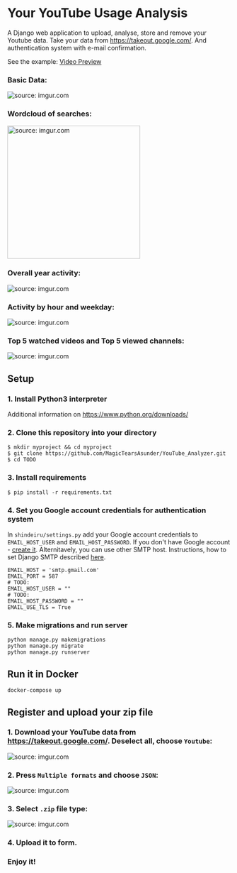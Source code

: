 # Your YouTube Usage Analysis
A Django web application to upload, analyse, store and remove your Youtube data.
Take your data from https://takeout.google.com/. And authentication system with e-mail confirmation. 
<p>See the example: <a href="https://www.youtube.com/watch?v=I1K8ji-CSMY">Video Preview</a></p>


### Basic Data:
<img src="https://i.imgur.com/fPmJcyf.png?1" title="source: imgur.com"/>

### Wordcloud of searches:
<img src="https://i.imgur.com/m0nNTkQ.png" title="source: imgur.com" width="300" height="300"/></a>


### Overall year activity:
<img src="https://i.imgur.com/GqtHh5h.png?1" title="source: imgur.com" />


### Activity by hour and weekday:
<img src="https://i.imgur.com/Odiu1G2.png" title="source: imgur.com" />


### Top 5 watched videos and Top 5 viewed channels:
<img src="https://i.imgur.com/yE6M9PR.png" title="source: imgur.com" />


## Setup
### 1. Install Python3 interpreter
Additional information on https://www.python.org/downloads/

### 2. Clone this repository into your directory

    $ mkdir myproject && cd myproject
    $ git clone https://github.com/MagicTearsAsunder/YouTube_Analyzer.git
    $ cd TODO

### 3. Install requirements


    $ pip install -r requirements.txt

  
### 4. Set you Google account credentials for authentication system
In `shindeiru/settings.py` add your Google account credentials to `EMAIL_HOST_USER` and `EMAIL_HOST_PASSWORD`. If you don't have Google account - <a href="https://accounts.google.com/signup">create it</a>. Alternitavely, you can use other SMTP host.
Instructions, how to set Django SMTP described 
<a href="https://medium.com/@_christopher/how-to-send-emails-with-python-django-through-google-smtp-server-for-free-22ea6ea0fb8e">here</a>.

    EMAIL_HOST = 'smtp.gmail.com'
    EMAIL_PORT = 587
    # TODO:
    EMAIL_HOST_USER = ""
    # TODO:
    EMAIL_HOST_PASSWORD = ""
    EMAIL_USE_TLS = True

### 5. Make migrations and run server
    python manage.py makemigrations 
    python manage.py migrate 
    python manage.py runserver
    

## Run it in Docker
    docker-compose up


## Register and upload your zip file

### 1. Download your YouTube data from https://takeout.google.com/. Deselect all, choose `Youtube`:
<img src="https://i.imgur.com/eD74Sn1.png" title="source: imgur.com" />

### 2. Press `Multiple formats` and choose `JSON`:
<img src="https://i.imgur.com/rEEVoJU.png?1" title="source: imgur.com" />

### 3. Select `.zip` file type:

<img src="https://i.imgur.com/ZGIytzU.png?1" title="source: imgur.com" />

### 4. Upload it to form.

### Enjoy it!
